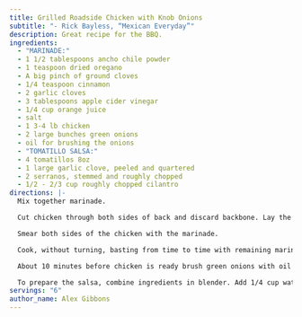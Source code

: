 ```yaml
---
title: Grilled Roadside Chicken with Knob Onions
subtitle: "- Rick Bayless, “Mexican Everyday”"
description: Great recipe for the BBQ.
ingredients:
  - "MARINADE:"
  - 1 1/2 tablespoons ancho chile powder
  - 1 teaspoon dried oregano
  - A big pinch of ground cloves
  - 1/4 teaspoon cinnamon
  - 2 garlic cloves
  - 3 tablespoons apple cider vinegar
  - 1/4 cup orange juice
  - salt
  - 1 3-4 lb chicken
  - 2 large bunches green onions
  - oil for brushing the onions
  - "TOMATILLO SALSA:"
  - 4 tomatillos 8oz
  - 1 large garlic clove, peeled and quartered
  - 2 serranos, stemmed and roughly chopped
  - 1/2 - 2/3 cup roughly chopped cilantro
directions: |-
  Mix together marinade.

  Cut chicken through both sides of back and discard backbone. Lay the chicken flat breast up, and pound with fist until flat. Fold the wing tips so that they are tucked over onto the breast side.

  Smear both sides of the chicken with the marinade.

  Cook, without turning, basting from time to time with remaining marinade. About 45 minutes.

  About 10 minutes before chicken is ready brush green onions with oil and sprinkle with salt. Grill directly over fire.

  To prepare the salsa, combine ingredients in blender. Add 1/4 cup water and 1/2 teaspoon salt and blend.
servings: "6"
author_name: Alex Gibbons
---
```

